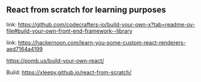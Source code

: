 ## React from scratch for learning purposes

link:  <https://github.com/codecrafters-io/build-your-own-x?tab=readme-ov-file#build-your-own-front-end-framework--library>

link: <https://hackernoon.com/learn-you-some-custom-react-renderers-aed7164a4199>

<https://pomb.us/build-your-own-react/>

Build: <https://xleepy.github.io/react-from-scratch/>


